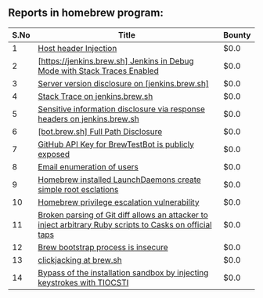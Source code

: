 ## Reports in homebrew program:
| S.No | Title | Bounty |
| ---- | ----- | ------ |
| 1 | [Host header Injection](https://hackerone.com/reports/221908) | $0.0 |
| 2 | [[https://jenkins.brew.sh] Jenkins in Debug Mode with Stack Traces Enabled](https://hackerone.com/reports/221833) | $0.0 |
| 3 | [Server version disclosure on [jenkins.brew.sh]](https://hackerone.com/reports/221989) | $0.0 |
| 4 | [Stack Trace on jenkins.brew.sh](https://hackerone.com/reports/222108) | $0.0 |
| 5 | [Sensitive information disclosure via response headers on jenkins.brew.sh](https://hackerone.com/reports/222063) | $0.0 |
| 6 | [[bot.brew.sh] Full Path Disclosure](https://hackerone.com/reports/222096) | $0.0 |
| 7 | [GitHub API Key for BrewTestBot is publicly exposed](https://hackerone.com/reports/388740) | $0.0 |
| 8 | [Email enumeration of users](https://hackerone.com/reports/221869) | $0.0 |
| 9 | [Homebrew installed LaunchDaemons create simple root esclations](https://hackerone.com/reports/586251) | $0.0 |
| 10 | [Homebrew privilege escalation vulnerability](https://hackerone.com/reports/593926) | $0.0 |
| 11 | [Broken parsing of Git diff allows an attacker to inject arbitrary Ruby scripts to Casks on official taps](https://hackerone.com/reports/1167608) | $0.0 |
| 12 | [Brew bootstrap process is insecure](https://hackerone.com/reports/1166535) | $0.0 |
| 13 | [clickjacking at  brew.sh](https://hackerone.com/reports/1245972) | $0.0 |
| 14 | [Bypass of the installation sandbox by injecting keystrokes with TIOCSTI](https://hackerone.com/reports/1283871) | $0.0 |